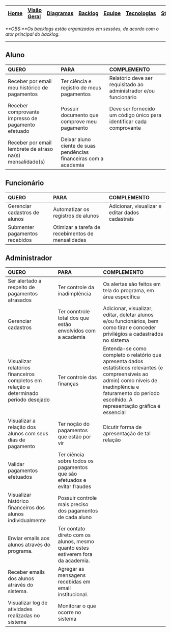 |[Home](http://code.google.com/p/smartgym-bsi-2012-2/)|[Visão Geral](http://code.google.com/p/smartgym-bsi-2012-2/wiki/visao_geral)|[Diagramas](http://code.google.com/p/smartgym-bsi-2012-2/wiki/Diagramas)|[Backlog](http://code.google.com/p/smartgym-bsi-2012-2/wiki/backlog)|[Equipe](http://code.google.com/p/smartgym-bsi-2012-2/wiki/Equipe)|[Tecnologias](http://code.google.com/p/smartgym-bsi-2012-2/wiki/Tecnologias)|[Stakeholders](http://code.google.com/p/smartgym-bsi-2012-2/wiki/Atores_papeis)|[Mockups](http://code.google.com/p/smartgym-bsi-2012-2/wiki/Telas)|
|:----------------------------------------------------|:----------------------------------------------------------------------------|:-----------------------------------------------------------------------|:-------------------------------------------------------------------|:-----------------------------------------------------------------|:---------------------------------------------------------------------------|:------------------------------------------------------------------------------|:-----------------------------------------------------------------|

_**OBS:**Os backlogs estão organizados em sessões, de acordo com o ator principal do backlog._


---


## Aluno ##

|QUERO|PARA|COMPLEMENTO|
|:----|:---|:----------|
|Receber por email meu histórico de pagamentos |Ter ciência e registro de meus pagamentos|Relatório deve ser requisitado ao administrador e/ou funcionário|
|Receber comprovante impresso de pagamento efetuado|Possuir documento que comprove meu pagamento|Deve ser fornecido um código único para identificar cada comprovante|
|Receber por email lembrete de atraso na(s) mensalidade(s)|Deixar aluno ciente de suas pendências financeiras com a academia|  |



## Funcionário ##

|QUERO|PARA|COMPLEMENTO|
|:----|:---|:----------|
|Gerenciar cadastros de alunos| Automatizar os registros de alunos | Adicionar, visualizar e editar dados cadastrais |
|Submenter pagamentos recebidos| Otimizar a tarefa de recebimentos de mensalidades |  |

## Administrador ##

|QUERO|PARA|COMPLEMENTO|
|:----|:---|:----------|
|Ser alertado a respeito de pagamentos atrasados|Ter controle da inadimplência | Os alertas são feitos em tela do programa, em área específica |
|Gerenciar cadastros|Ter conntrole total dos que estão envolvidos com a academia |Adicionar, visualizar, editar, deletar alunos e/ou funcionários, bem como tirar e conceder privilégios a cadastrados no sistema |
|Visualizar relatórios financeiros completos em relação a determinado período desejado|Ter controle das finanças|Entenda-se como completo o relatório que apresenta dados estatísticos relevantes (e compreensíveis ao admin) como níveis de inadinplência e faturamento do período escolhido. A representação gráfica é essencial|
|Visualizar a relação dos alunos com seus dias de pagamento|Ter noção do pagamentos que estão por vir|Dicutir forma de apresentação de tal relação|
|Validar pagamentos efetuados|Ter ciência sobre todos os pagamentos que são efetuados e evitar fraudes|  |
|Visualizar histórico financeiros dos alunos individualmente|Possuir controle mais preciso dos pagamentos de cada aluno|  |
|Enviar emails aos alunos através do programa.|Ter contato direto com os alunos, mesmo quanto estes estiverem fora da academia.|  |
|Receber emails dos alunos através do sistema.|	Agregar as mensagens recebidas em email institucional.|  |
|Visualizar log de atividades realizadas no sistema|Monitorar o que ocorre no sistema |  |
